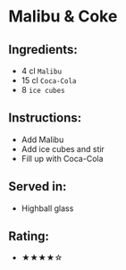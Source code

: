 # Malibu & Coke

## Ingredients:
- 4 cl `Malibu`
- 15 cl `Coca-Cola` <!-- - 12 cl `Coca-Cola` -->
- 8 `ice cubes`

## Instructions:
- Add Malibu
- Add ice cubes and stir
- Fill up with Coca-Cola

## Served in:
- Highball glass

## Rating:
- ★★★★☆